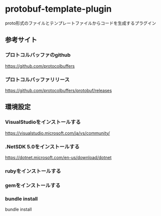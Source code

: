 # protobuf-template-plugin
proto形式のファイルとテンプレートファイルからコードを生成するプラグイン

## 参考サイト

### プロトコルバッファのgithub
https://github.com/protocolbuffers

### プロトコルバッファリリース
https://github.com/protocolbuffers/protobuf/releases


## 環境設定
### VisualStudioをインストールする  
https://visualstudio.microsoft.com/ja/vs/community/

### .NetSDK 5.0をインストールする  
https://dotnet.microsoft.com/en-us/download/dotnet

### rubyをインストールする
### gemをインストールする

### bundle install
bundle install
